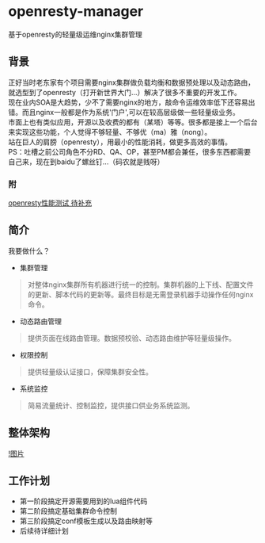 # openresty-manager
基于openresty的轻量级运维nginx集群管理
## 背景
正好当时老东家有个项目需要nginx集群做负载均衡和数据预处理以及动态路由，就选型到了openresty（打开新世界大门...）解决了很多不重要的开发工作。
<br>
现在业内SOA是大趋势，少不了需要nginx的地方，敲命令运维效率低下还容易出错。而且nginx一般都是作为系统'门户',可以在较高层级做一些轻量级业务。
<br>
市面上也有类似应用，开源以及收费的都有（某塔）等等。很多都是接上一个后台来实现这些功能，个人觉得不够轻量、不够优（ma）雅（nong）。
<br>
站在巨人的肩膀（openresty），用最小的性能消耗，做更多高效的事情。
<br>
PS：吐槽之前公司角色不分RD、QA、OP，甚至PM都会兼任，很多东西都需要自己来，现在到baidu了螺丝钉...（码农就是贱呀）
### 附
[openresty性能测试 待补充](https://nativecat.club/404.html)
## 简介
我要做什么？
 - 集群管理
 
 > 对整体nginx集群所有机器进行统一的控制。集群机器的上下线、配置文件的更新、脚本代码的更新等。最终目标是无需登录机器手动操作任何nginx命令。
 - 动态路由管理
 
> 提供页面在线路由管理。数据预校验、动态路由维护等轻量级操作。
 - 权限控制
 
 >提供轻量级认证接口，保障集群安全性。
 - 系统监控
 
 >简易流量统计、控制监控，提供接口供业务系统监测。
 
 ## 整体架构
 [!图片](https://nativecat.club/file/openresty-manager/image/framework.png)
 
 ## 工作计划
 - 第一阶段搞定开源需要用到的lua组件代码
 - 第二阶段搞定基础集群命令控制
 - 第三阶段搞定conf模板生成以及路由映射等
 - 后续待详细计划
